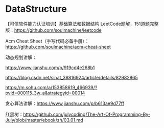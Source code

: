 # DataStructure

【可信软件能力认证培训】基础算法和数据结构
LeetCode题解，151道题完整版：https://github.com/soulmachine/leetcode

Acm Cheat Sheet（手写代码必备手册）：https://github.com/soulmachine/acm-cheat-sheet

动态规划讲解：

https://www.jianshu.com/p/919cd4e268b1

https://blog.csdn.net/sinat_38816924/article/details/82982865

https://m.sohu.com/a/153858619_466939/?pvid=000115_3w_a&strategyid=00014

贪心算法讲解：https://www.jianshu.com/p/b613ae9d77ff

红黑树：https://github.com/julycoding/The-Art-Of-Programming-By-July/blob/master/ebook/zh/03.01.md
